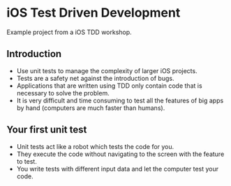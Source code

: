 # iOS Test Driven Development

Example project from a iOS TDD workshop.

## Introduction

* Use unit tests to manage the complexity of larger iOS projects.
* Tests are a safety net against the introduction of bugs.
* Applications that are written using TDD only contain code that is necessary to solve the problem.
* It is very difficult and time consuming to test all the features of big apps by hand (computers are much faster than humans).

## Your first unit test
* Unit tests act like a robot which tests the code for you.
* They execute the code without navigating to the screen with the feature to test.
* You write tests with different input data and let the computer test your code.
